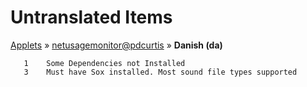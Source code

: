 # Untranslated Items
[Applets](../../../README.md) &#187; [netusagemonitor@pdcurtis](../README.md) &#187; **Danish (da)**

       1	Some Dependencies not Installed
       3	Must have Sox installed. Most sound file types supported
